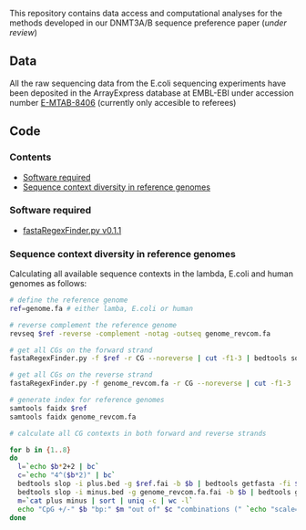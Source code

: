 This repository contains data access and computational analyses for the methods developed in our DNMT3A/B sequence preference paper (*under review*)


## Data

All the raw sequencing data from the E.coli sequencing experiments have been deposited in the ArrayExpress database at EMBL-EBI under accession number [E-MTAB-8406](https://www.ebi.ac.uk/arrayexpress/experiments/E-MTAB-8406) (currently only accesible to referees)


## Code

### Contents

- [Software required](README.md#software-required)
- [Sequence context diversity in reference genomes](README.md#sequence-context-diversity-in-reference-genomes)



### Software required

- [fastaRegexFinder.py v0.1.1](https://github.com/dariober/bioinformatics-cafe/tree/master/fastaRegexFinder)



### Sequence context diversity in reference genomes

Calculating all available sequence contexts in the lambda, E.coli and human genomes as follows:

```bash
# define the reference genome
ref=genome.fa # either lamba, E.coli or human

# reverse complement the reference genome
revseq $ref -reverse -complement -notag -outseq genome_revcom.fa

# get all CGs on the forward strand
fastaRegexFinder.py -f $ref -r CG --noreverse | cut -f1-3 | bedtools sort -i > cg_plus.bed

# get all CGs on the reverse strand
fastaRegexFinder.py -f genome_revcom.fa -r CG --noreverse | cut -f1-3 | bedtools sort -i > cg_minus.bed

# generate index for reference genomes
samtools faidx $ref
samtools faidx genome_revcom.fa

# calculate all CG contexts in both forward and reverse strands

for b in {1..8}
do
  l=`echo $b*2+2 | bc`
  c=`echo "4^($b*2)" | bc`
  bedtools slop -i plus.bed -g $ref.fai -b $b | bedtools getfasta -fi $ref -bed - | awk 'NR % 2 == 0' |  tr '[:lower:]' '[:upper:]' | grep -v "N" | grep -x ".\{$l\}" | sort | uniq > plus.$b
  bedtools slop -i minus.bed -g genome_revcom.fa.fai -b $b | bedtools getfasta -fi genome_revcom.fa -bed - | awk 'NR % 2 == 0' |  tr '[:lower:]' '[:upper:]' | grep -v "N" | grep -x ".\{$l\}" | sort | uniq > minus.$b
  m=`cat plus minus | sort | uniq -c | wc -l`
  echo "CpG +/-" $b "bp:" $m "out of" $c "combinations (" `echo "scale=2; 100*$m/$c" | bc` "%)"
done
```
